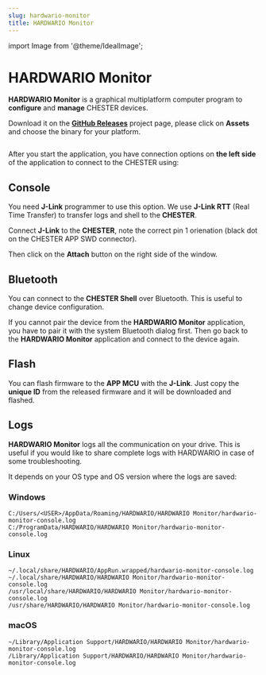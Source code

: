 ```yaml
---
slug: hardwario-monitor
title: HARDWARIO Monitor
---
```

import Image from '@theme/IdealImage';

# HARDWARIO Monitor

**HARDWARIO Monitor** is a graphical multiplatform computer program to **configure** and **manage** CHESTER devices.

Download it on the [**GitHub Releases**](https://github.com/hardwario/hiomonitor/releases) project page, please click on **Assets** and choose the binary for your platform.

<div class="container">
  <div class="row">
    <div class="col col--8">
      <div><Image img={require('./hardwario-monitor.png')} /></div>
    </div>
    <div class="col col--12">
    </div>
  </div>
</div>

After you start the application, you have connection options on **the left side** of the application to connect to the CHESTER using:

## Console

You need **J-Link** programmer to use this option. We use **J-Link RTT** (Real Time Transfer) to transfer logs and shell to the **CHESTER**.

Connect **J-Link** to the **CHESTER**, note the correct pin 1 orienation (black dot on the CHESTER APP SWD connector).

Then click on the **Attach** button on the right side of the window.

## Bluetooth

You can connect to the **CHESTER Shell** over Bluetooth. This is useful to change device configuration.

If you cannot pair the device from the **HARDWARIO Monitor** application, you have to pair it with the system Bluetooth dialog first. Then go back to the **HARDWARIO Monitor** application
and connect to the device again.

## Flash

You can flash firmware to the **APP MCU** with the **J-Link**. Just copy the **unique ID** from the released firmware and it will be downloaded and flashed.

## Logs

**HARDWARIO Monitor** logs all the communication on your drive. This is useful if you would like to share complete logs with HARDWARIO in case of some troubleshooting.

It depends on your OS type and OS version where the logs are saved:

### Windows
```
C:/Users/<USER>/AppData/Roaming/HARDWARIO/HARDWARIO Monitor/hardwario-monitor-console.log
C:/ProgramData/HARDWARIO/HARDWARIO Monitor/hardwario-monitor-console.log
```

### Linux

```
~/.local/share/HARDWARIO/AppRun.wrapped/hardwario-monitor-console.log
~/.local/share/HARDWARIO/HARDWARIO Monitor/hardwario-monitor-console.log
/usr/local/share/HARDWARIO/HARDWARIO Monitor/hardwario-monitor-console.log
/usr/share/HARDWARIO/HARDWARIO Monitor/hardwario-monitor-console.log
```

### macOS

```
~/Library/Application Support/HARDWARIO/HARDWARIO Monitor/hardwario-monitor-console.log
/Library/Application Support/HARDWARIO/HARDWARIO Monitor/hardwario-monitor-console.log
```
